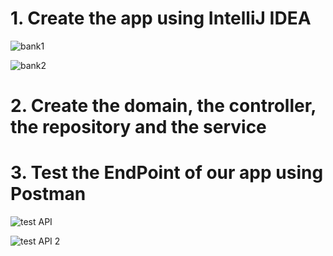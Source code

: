 # 1. Create the app using IntelliJ IDEA 

![bank1](https://github.com/user-attachments/assets/f3a6d25e-321b-4d1a-ac4a-7e7941da20cc)

![bank2](https://github.com/user-attachments/assets/fdcc32c0-368b-4746-a13d-e10d07472adb)

# 2. Create the domain, the controller, the repository and the service

# 3. Test the EndPoint of our app using Postman

![test API](https://github.com/user-attachments/assets/9dc0a259-1bce-4dd0-8f11-4518c578acba)

![test API 2](https://github.com/user-attachments/assets/393c5b81-7263-49ec-976d-aa42c87eb967)

